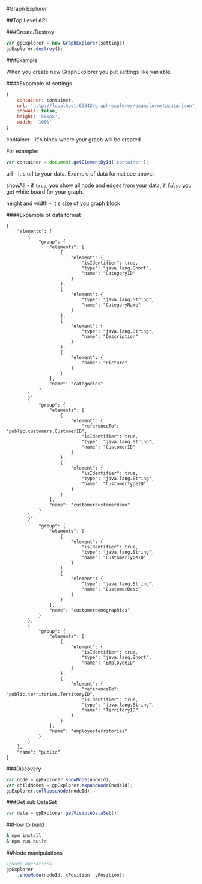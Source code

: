 #Graph Explorer

##Top Level API

###Create/Destroy

```javascript
var gpExplorer = new GraphExplorer(settings);
gpExplorer.destroy();
```

###Example

When you create new GraphExplorer you put settings like variable.

####Expample of settings

```javascript
{
    container: container,
    url: 'http://localhost:63342/graph-explorer/example/metadata.json',
    showAll: false,
    height: '500px',
    width: '100%'
}
```


container - it's block where your graph will be created

For example:
```javascript
var container = document.getElementById('container');
```

url - it's url to your data. Example of data format see above.


showAll - if ```true```, you show all node and edges from your data, if ```false``` you get white board for your graph.

height and width - it's size of you graph block


####Expample of data format
```
{
    "elements": [
        {
            "group": {
                "elements": [
                    {
                        "element": {
                            "isIdentifier": true,
                            "type": "java.lang.Short",
                            "name": "CategoryID"
                        }
                    },
                    {
                        "element": {
                            "type": "java.lang.String",
                            "name": "CategoryName"
                        }
                    },
                    {
                        "element": {
                            "type": "java.lang.String",
                            "name": "Description"
                        }
                    },
                    {
                        "element": {
                            "name": "Picture"
                        }
                    }
                ],
                "name": "categories"
            }
        },
        {
            "group": {
                "elements": [
                    {
                        "element": {
                            "referenceTo": "public.customers.CustomerID",
                            "isIdentifier": true,
                            "type": "java.lang.String",
                            "name": "CustomerID"
                        }
                    },
                    {
                        "element": {
                            "isIdentifier": true,
                            "type": "java.lang.String",
                            "name": "CustomerTypeID"
                        }
                    }
                ],
                "name": "customercustomerdemo"
            }
        },
        {
            "group": {
                "elements": [
                    {
                        "element": {
                            "isIdentifier": true,
                            "type": "java.lang.String",
                            "name": "CustomerTypeID"
                        }
                    },
                    {
                        "element": {
                            "type": "java.lang.String",
                            "name": "CustomerDesc"
                        }
                    }
                ],
                "name": "customerdemographics"
            }
        },
        {
            "group": {
                "elements": [
                    {
                        "element": {
                            "isIdentifier": true,
                            "type": "java.lang.Short",
                            "name": "EmployeeID"
                        }
                    },
                    {
                        "element": {
                            "referenceTo": "public.territories.TerritoryID",
                            "isIdentifier": true,
                            "type": "java.lang.String",
                            "name": "TerritoryID"
                        }
                    }
                ],
                "name": "employeeterritories"
            }
        }
    ],
    "name": "public"
}
```




###Discovery

```javascript
var node = gpExplorer.showNode(nodeId); 
var childNodes = gpExplorer.expandNode(nodeId);
gpExplorer.collapseNode(nodeId);
```

###Get sub DataSet

```javascript
var data = gpExplorer.getVisibleDataSet();
```

##How to build

```sh
& npm install
& npm run build
```


##Node manipulations

```javascript
//Node operations
gpExplorer
	.showNode(nodeId, xPosition, yPosition);
```

